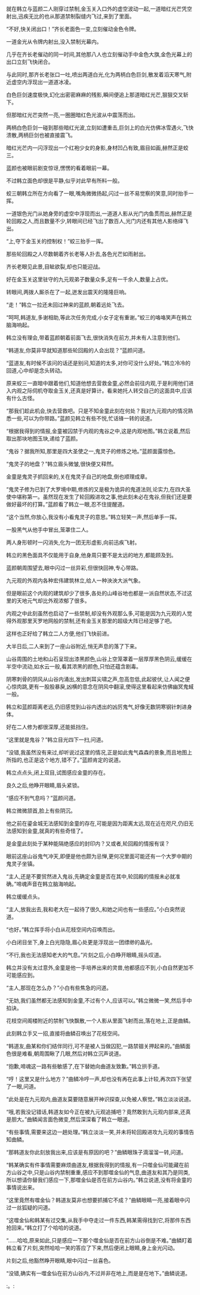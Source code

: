 
就在韩立与蓝颜二人刚穿过禁制,金玉关入口外的虚空波动一起,一道暗红光芒凭空射出,迅疾无比的也从那道禁制裂缝内飞过,来到了里面。

“不好,快关闭出口！”齐长老面色一变,立刻催动金色令牌。

一道金光从令牌内射出,没入禁制光幕内。

几乎在齐长老催动的同一时间,其他那八人也立刻催动手中金色大旗,金色光幕上的出口立刻飞快闭合。

与此同时,那齐长老张口一吐,喷出两道白光,化为两柄白色巨剑,散发着滔天寒气,附近虚空内浮现出一道道冰凌。

白色巨剑速度极快,幻化出密密麻麻的残影,瞬间便追上那道暗红光芒,狠狠交叉斩下。

但那暗红光芒突然一亮,一圈圈暗红色光波从中震荡而出。

两柄白色巨剑一碰到那些暗红光波,立刻如遭重击,巨剑上的白光仿佛冰雪遇火,飞快溃散,两柄巨剑也被直接震飞。

暗红光芒内一闪浮现出一个红袍少女的身影,身材凹凸有致,眉目如画,赫然正是蛟三。

蓝颜也被眼前剧变惊讶,愣愣的看着眼前一幕。

不过韩立面色却很是平静,似乎对此早有所料一般。

蛟三朝韩立所在方向看了一眼,嘴角微微扬起,闪过一丝不易觉察的笑意,同时抬手一挥。

一道银色光门从她身旁的虚空中浮现而出,一道道人影从光门内鱼贯而出,赫然正是轮回殿之人,而且数量不少,转眼间已经飞出了数百人,光门内还有其他人影络绎飞出。

“上,夺下金玉关的控制权！”蛟三抬手一挥。

那些轮回殿之人尽数朝着齐长老等人扑去,各色光芒如雨射出。

齐长老眼见此景,目眦欲裂,却也只能迎战。

好在金玉关这里驻守的九元观弟子数量众多,足有一千余人,数量上占优。

转眼间,两拨人厮杀在了一起,迸发出震天的隆隆巨响。

“走！”韩立一拉还未回过神来的蓝颜,朝着远处飞去。

“呵呵,韩道友,多谢相助,等此次任务完成,小女子定有重谢。”蛟三的咯咯笑声在韩立脑海响起。

韩立没有理会,带着蓝颜朝着前面飞去,很快消失在前方,并未有人注意到他们。

“韩道友,你莫非早就知道那些轮回殿的人会出现？”蓝颜问道。

“蓝道友,有时候不该问的话还是别问,知道的太多,对你可没什么好处。”韩立冷冷的回道,心中却是念头转动。

原来蛟三一直暗中跟着他们,知道他想去营救金童,必然会前往内观,于是利用他们进入内观之际伺机夺取金玉关,还真是好算计。看来她托人转交自己的这面具中,应该有什么古怪。

“那我们趁此机会,快去营救吧。只是不知金童此刻在何处？我对九元观内的情况熟悉一些,可以为你带路。”蓝颜见韩立有些不悦,忙话锋一转的说道。

“根据我得到的情报,金童被囚禁于内观的鬼谷之中,这是内观地图。”韩立说着,然后取出那块地图玉玦,递给了蓝颜。

“鬼谷？据我所知,那里是四大圣使之一,鬼灵子的修炼之地。”蓝颜面露惊色。

“鬼灵子的地盘？”韩立眉头微皱,很快便又释然。

金童是鬼灵子抓回来的,关在鬼灵子自己的地盘,倒也顺理成章。

“鬼灵子修为已到了大罗境中期,修炼的又是极为诡异的鬼道法则,论实力,在四大圣使中堪称第一。虽然现在发生了轮回殿进攻之事,他此刻未必在鬼谷,但我们还是要做好最坏的打算。”蓝颜看了韩立一眼,忍不住提醒道。

“这个当然,你放心,我没有小看鬼灵子的意思。”韩立轻笑一声,然后单手一挥。

一股黑气从他手中冒出,笼罩住二人。

两人身形顿时一闪消失,化为一团无形虚影,向前迅疾飞射。

韩立的黑色面具不仅能用于自身,他身周只要不是太远的地方,都能顾及到。

蓝颜朝周围望去,眼中闪过一丝异彩,但很快回神,专心带路。

九元观的外观内各种宏伟建筑林立,给人一种泱泱大派气象。

但是眼前这个内观的建筑却少了很多,各处的山峰谷地也都是一派自然状态,不过这里的天地元气却比外观浓郁了很多。

内观之中此刻虽然也启动了一些禁制,却没有外观那么多,可能是因为九元观的人觉得外观那里天罗地网般的禁制,还有金玉关那里的超级大阵已经足够了吧。

这样也正好给了韩立二人方便,他们飞快前进。

大半日后,二人来到了一座山谷附近,悄无声息的落了下来。

山谷周围的土地和山石呈现出漆黑颜色,山谷上空笼罩着一层厚厚黑色阴云,缓缓在半空中流动,如水云一般,看其浓黑的颜色,只怕还蕴含剧毒。

阴寒刺骨的阴风从山谷内涌出,发出刺耳尖啸之声,忽高忽低,此起彼伏,让人闻之便心惊肉跳,更有一股股暴戾,凶横的意念在阴风中翻滚,使得这里看起来仿佛幽冥鬼蜮一般。

韩立和蓝颜距离老远,仍旧感觉到山谷内透出的凶厉鬼气,好像无数阴寒钢针刺进身体。

好在二人修为都很深厚,还能抵挡住。

“这里就是鬼谷？”韩立目光四下一扫,问道。

“没错,我虽然没有来过,却听说过这里的情况,正是如此鬼气森森的景象,而且地图上所指的,也正是这个地方,错不了。”蓝颜肯定的说道。

韩立点点头,闭上双目,试图感应金童的存在。

良久之后,他睁开眼睛,眉头紧锁。

“感应不到气息吗？”蓝颜问道。

韩立微微颔首,脸上有些阴沉。

他之前在鎏金城无法感知到金童的存在,可能是因为距离太远,现在近在咫尺,仍旧无法感知到金童,就真的有些奇怪了。

是金童此刻处于某种能隔绝感应的封印内？又或者,轮回殿的情报有误？

眼前这座山谷鬼气冲天,即便是他也颇为忌惮,更何况里面可能还有一个大罗中期的鬼灵子坐镇。

“主人,还是不要贸然进入鬼谷,先确定金童是否在其中,轮回殿的情报未必就准确。”啼魂声音在韩立脑海响起。

韩立缓缓点头。

“主人,放我出去,我和老大在一起待了很久,和她之间也有一些感应。”小白突然说道。

“也好。”韩立挥手将小白从花枝空间内召唤而出。

小白闭目坐下,身上白光隐隐,眉心处更是浮现出一团缥缈的晶光。

“不行,我也无法感知老大的气息。”片刻之后,小白睁开眼睛,摇头叹道。

韩立并没有太过意外,金童是他一手培养出来的灵兽,他都感应不到,小白自然更加不可能感应到。

“主人,那现在怎么办？”小白有些焦急的问道。

“无妨,我们虽然都无法感知到金童,不过有个人,应该可以。”韩立微微一笑,然后手中掐诀。

花枝空间阁楼附近的禁制飞快飘散,一个人影从里面飞射而出,落在地上,正是曲鳞。

此刻韩立手又一招,直接将曲鳞召唤出了花枝空间。

“韩道友,曲某和你们结伴同行,可不是被人当做囚犯,一路禁锢关押起来的。”曲鳞面色很是难看,朝周围瞅了几眼,然后对韩立沉声说道。

“抱歉,啼魂这一路有些敏感了,在下替她向曲道友致歉。”韩立拱手道。

“哼！这里又是什么地方？”曲鳞冷哼一声,却也没有再在此事上计较,再次四下张望了一眼,问道。

“此处是在九元观内,曲道友莫要随意展开神识探查,以免被人察觉。”韩立淡淡说道。

“哦,若我没记错话,韩道友如今正在被九元观追捕吧？竟然敢到九元观内部来,还真是胆大。”曲鳞闻言面色微变,然后深深看了韩立一眼道。

“有些事情,需要来这边一趟处理。”韩立淡淡一笑,并未将轮回殿进攻九元观的事情告知曲鳞。

“那韩道友你此刻放我出来,应该是有原因的吧？”曲鳞眼珠子滴溜溜一转,问道。

“韩某确实有件事情需要麻烦曲道友,根据我得到的情报,有一只噬金仙可能藏在前方山谷之中,只是山谷内禁制重重,感应不到那噬金仙的气息,曲道友和其乃是同类,所以想请你替我们感应一下,那噬金仙是否在前方山谷内。”韩立说道,没有将金童的事情说出来。

“这里竟然有噬金仙？韩道友莫非也想要抓捕它不成？”曲鳞眼睛一亮,接着眼中闪过一丝狐疑的问道。

“这噬金仙和韩某有过交集,从我手中夺走过一件东西,韩某需得找到它,将那件东西抢回来。”韩立打了个哈哈的说道。

“……哈哈,原来如此,只是感应一下那个噬金仙是否在前方山谷倒是不难。”曲鳞盯着韩立看了片刻,突然哈哈一笑的答应了下来,然后便闭上眼睛,身上金光闪动。

片刻之后,他豁然睁开眼睛,眼中闪过一丝喜色。

“没错,确实有一噬金仙在前方山谷内,不过并非在地上,而是是在地下。”曲鳞说道。

:。: